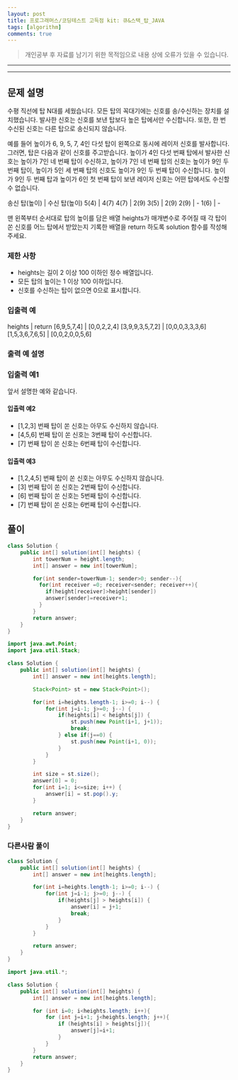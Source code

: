 ```yaml
---
layout: post
title: 프로그래머스/코딩테스트 고득점 kit: 큐&스택_탑_JAVA
tags: [algorithm]
comments: true
---
```


> 개인공부 후 자료를 남기기 위한 목적임으로 내용 상에 오류가 있을 수 있습니다.      
---

<hr>

## 문제 설명

수평 직선에 탑 N대를 세웠습니다. 모든 탑의 꼭대기에는 신호를 송/수신하는 장치를 설치했습니다. 발사한 신호는 신호를 보낸 탑보다 높은 탑에서만 수신합니다. 또한, 한 번 수신된 신호는 다른 탑으로 송신되지 않습니다.

예를 들어 높이가 6, 9, 5, 7, 4인 다섯 탑이 왼쪽으로 동시에 레이저 신호를 발사합니다. 그러면, 탑은 다음과 같이 신호를 주고받습니다. 높이가 4인 다섯 번째 탑에서 발사한 신호는 높이가 7인 네 번째 탑이 수신하고, 높이가 7인 네 번째 탑의 신호는 높이가 9인 두 번째 탑이, 높이가 5인 세 번째 탑의 신호도 높이가 9인 두 번째 탑이 수신합니다. 높이가 9인 두 번째 탑과 높이가 6인 첫 번째 탑이 보낸 레이저 신호는 어떤 탑에서도 수신할 수 없습니다.

송신 탑(높이) | 수신 탑(높이)
5(4) |	4(7)
4(7) |	2(9)
3(5) |	2(9)
2(9) |	-
1(6) |	-

맨 왼쪽부터 순서대로 탑의 높이를 담은 배열 heights가 매개변수로 주어질 때 각 탑이 쏜 신호를 어느 탑에서 받았는지 기록한 배열을 return 하도록 solution 함수를 작성해주세요.


### 제한 사항

- heights는 길이 2 이상 100 이하인 정수 배열입니다.
- 모든 탑의 높이는 1 이상 100 이하입니다.
- 신호를 수신하는 탑이 없으면 0으로 표시합니다.


### 입출력 예

heights |	return
[6,9,5,7,4]	| [0,0,2,2,4]
[3,9,9,3,5,7,2] |	[0,0,0,3,3,3,6]
[1,5,3,6,7,6,5]	| [0,0,2,0,0,5,6]

### 출력 예 설명

### 입출력 예1

앞서 설명한 예와 같습니다.

#### 입출력 예2

- [1,2,3] 번째 탑이 쏜 신호는 아무도 수신하지 않습니다.
- [4,5,6] 번째 탑이 쏜 신호는 3번째 탑이 수신합니다.
- [7] 번째 탑이 쏜 신호는 6번째 탑이 수신합니다.

#### 입출력 예3

- [1,2,4,5] 번째 탑이 쏜 신호는 아무도 수신하지 않습니다.
- [3] 번째 탑이 쏜 신호는 2번째 탑이 수신합니다.
- [6] 번째 탑이 쏜 신호는 5번째 탑이 수신합니다.
- [7] 번째 탑이 쏜 신호는 6번째 탑이 수신합니다.


## 풀이

```java
class Solution {
    public int[] solution(int[] heights) {
        int towerNum = height.length;
        int[] answer = new int[towerNum];

        for(int sender=towerNum-1; sender>0; sender--){
          for(int receiver =0; receiver<sender; receiver++){
            if(height[receiver]>height[sender])
            answer[sender]=receiver+1;
          }
        }
        return answer;
    }
}
```

```java
import java.awt.Point;
import java.util.Stack;

class Solution {
    public int[] solution(int[] heights) {
        int[] answer = new int[heights.length];

        Stack<Point> st = new Stack<Point>();

        for(int i=heights.length-1; i>=0; i--) {
            for(int j=i-1; j>=0; j--) {
                if(heights[i] < heights[j]) {
                    st.push(new Point(i+1, j+1));
                    break;
                } else if(j==0) {
                    st.push(new Point(i+1, 0));
                }
            }
        }

        int size = st.size();
        answer[0] = 0;
        for(int i=1; i<=size; i++) {
            answer[i] = st.pop().y;
        }

        return answer;
    }
}
```


### 다른사람 풀이

```java
class Solution {
    public int[] solution(int[] heights) {
        int[] answer = new int[heights.length];

        for(int i=heights.length-1; i>=0; i--) {
            for(int j=i-1; j>=0; j--) {
                if(heights[j] > heights[i]) {
                    answer[i] = j+1;
                    break;
                }
            }
        }

        return answer;
    }
}
```

```java
import java.util.*;

class Solution {
    public int[] solution(int[] heights) {
        int[] answer = new int[heights.length];

        for (int i=0; i<heights.length; i++){
            for (int j=i+1; j<heights.length; j++){
                if (heights[i] > heights[j]){
                    answer[j]=i+1;
                }
            }
        }
        return answer;
    }
}
```
